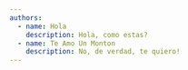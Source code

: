 ```yaml
---
authors:
  - name: Hola
    description: Hola, como estas?
  - name: Te Amo Un Monton
    description: No, de verdad, te quiero!
---
```

